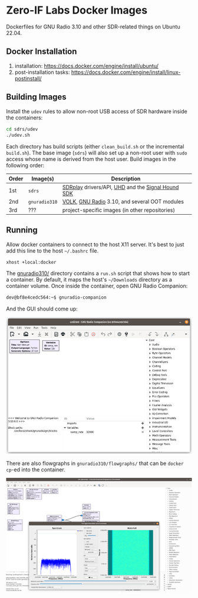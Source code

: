 # Zero-IF Labs Docker Images

Dockerfiles for GNU Radio 3.10 and other SDR-related things on Ubuntu 22.04.

## Docker Installation

1. installation: https://docs.docker.com/engine/install/ubuntu/
2. post-installation tasks: https://docs.docker.com/engine/install/linux-postinstall/

## Building Images

Install the `udev` rules to allow non-root USB access of SDR hardware inside the containers:

```bash
cd sdrs/udev
./udev.sh
```

Each directory has build scripts (either `clean_build.sh` or the incremental `build.sh`). The base image (`sdrs`) will also set up a non-root user with `sudo` access whose name is derived from the host user. Build images in the following order:

Order | Image(s) | Description
----- | -------- | -----------
1st | `sdrs` | [SDRplay](https://www.sdrplay.com/products/) drivers/API, [UHD](https://github.com/EttusResearch/uhd) and the [Signal Hound SDK](https://signalhound.com/software/signal-hound-software-development-kit-sdk/)
2nd | `gnuradio310` | [VOLK](https://github.com/gnuradio/volk), [GNU Radio](https://github.com/gnuradio/gnuradio) 3.10, and several OOT modules
3rd | ??? | project-specific images (in other repositories)

## Running

Allow docker containers to connect to the host X11 server. It's best to just add this line to the host `~/.bashrc` file.
```
xhost +local:docker
```

The [gnuradio310/](gnuradio310/) directory contains a `run.sh` script that shows how to start a container. By default, it maps the host's `~/Downloads` directory as a container volume. Once inside the container, open GNU Radio Companion:

```bash
dev@bf8e4cedc564:~$ gnuradio-companion
```

And the GUI should come up:

![GNU Radio Companion running inside Docker container](images/gnuradio_docker.png)

There are also flowgraphs in `gnuradio310/flowgraphs/` that can be `docker cp`-ed into the container.

![a GNU Radio flowgraph running inside Docker container](images/gnuradio_docker_flowgraph.png)